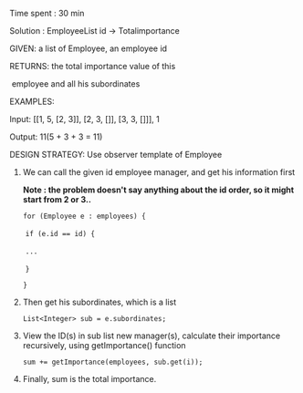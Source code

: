 Time spent : 30 min

Solution : EmployeeList id -> Totalimportance

GIVEN: a list of Employee, an employee id

RETURNS: the total importance value of this 

​                  employee and all his subordinates

EXAMPLES:

Input: [[1, 5, [2, 3]], [2, 3, []], [3, 3, []]], 1

Output: 11(5 + 3 + 3 = 11)

DESIGN STRATEGY: Use observer template of Employee



1. We can call the given id employee manager, and get his information first

   **Note : the problem doesn't say anything about the id order, so it might start from 2 or 3..**

   `for (Employee e : employees) {`

   ​	`if (e.id == id) {`

   ​	`...`

   ​	`}`

   `}`

2. Then get his subordinates, which is a list

   `List<Integer> sub = e.subordinates;`

3. View the ID(s) in sub list new manager(s), calculate their importance recursively, using getImportance() function

   `sum += getImportance(employees, sub.get(i));`

4. Finally, sum is the total importance.